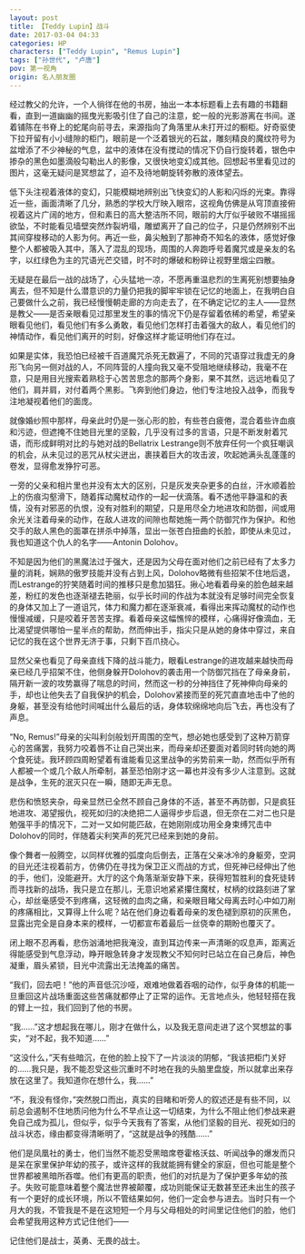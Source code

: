```yaml
---
layout: post
title: 【Teddy Lupin】战斗
date: 2017-03-04 04:33
categories: HP
characters: ["Teddy Lupin", "Remus Lupin"]
tags: ["孙世代", "卢唐"]
pov: 第一视角
origin: 名人朋友圈
---
```


经过教父的允许，一个人徜徉在他的书房，抽出一本本标题看上去有趣的书籍翻看，直到一道幽幽的摇曳光影吸引住了自己的注意，蛇一般的光影游离在书间。遂着铺陈在书脊上的蛇尾向前寻去，来源指向了角落里从未打开过的橱柜。好奇驱使下拉开留有小小缝隙的柜门，眼前是一个泛着银光的石盆，雕刻精良的魔纹符号为盆增添了不少神秘的气息，盆中的液体在没有搅动的情况下仍自行旋转着，银色中掺杂的黑色如墨滴般勾勒出人的影像，又很快地变幻成其他。回想起书里看见过的图片，这毫无疑问是冥想盆了，迫不及待地朝旋转弥散的液体望去。

低下头注视着液体的变幻，只能模糊地辨别出飞快变幻的人影和闪烁的光束。靠得近一些，画面清晰了几分，熟悉的学校大厅映入眼帘，这视角仿佛是从穹顶直接俯视着这片广阔的地方，但和素日的高大整洁所不同，眼前的大厅似乎破败不堪摇摇欲坠，不时能看见墙壁突然炸裂坍塌，雕塑离开了自己的位子，只是仍然辨别不出其间穿梭移动的人影为何。再近一些，鼻尖触到了那神奇不知名的液体，感觉好像整个人都被吸入其中，落入了混乱的现场，周围的人奔跑呼号着魔咒或是亲友的名字，以红绿色为主的咒语光芒交错，时不时的爆破和粉碎让视野里烟尘四散。

无疑是在最后一战的战场了，心头猛地一凉，不愿再重温悲烈的生离死别想要抽身离去，但不知是什么潜意识的力量仍把我的脚牢牢锁在记忆的地面上，在我明白自己要做什么之前，我已经慢慢朝走廊的方向走去了，在不确定记忆的主人——显然是教父——是否亲眼看见过那里发生的事的情况下仍是存留着依稀的希望，希望亲眼看见他们，看见他们有多么勇敢，看见他们怎样打击着强大的敌人，看见他们的神情动作，看见他们离开的时刻，好像这样才能证明他们存在过。

如果是实体，我恐怕已经被千百道魔咒杀死无数遍了，不同的咒语穿过我虚无的身形飞向另一侧对战的人，不同阵营的人撞向我又毫不受阻地继续移动，我毫不在意，只是用目光搜索着熟稔于心苦苦思念的那两个身影，果不其然，远远地看见了他们，肩并肩，对付着两个黑影。飞奔到他们身边，他们专注地投入战争，而我专注地凝视着他们的面庞。

就像婚纱照中那样，母亲此时仍是一张心形的脸，有些苍白疲倦，混合着些许血痕和污迹，但遮掩不住她目光里的坚毅，几乎没有过多的言语，只是不断发射着咒语，而形成鲜明对比的与她对战的Bellatrix Lestrange则不放弃任何一个疯狂嘲讽的机会，从未见过的恶咒从杖尖迸出，裹挟着巨大的攻击波，吹起她满头乱蓬蓬的卷发，显得愈发狰狞可恶。

一旁的父亲和相片里也并没有太大的区别，只是灰发夹杂更多的白丝，汗水顺着脸上的伤痕沟壑滑下，随着挥动魔杖动作的一起一伏滴落。看不透他平静温和的表情，没有对邪恶的仇恨，没有对胜利的期望，只是用尽全力地进攻和防御，间或用余光关注着母亲的动作，在敌人进攻的间隙也帮她施一两个防御咒作为保护。和他交手的敌人黑色的面罩在拼杀中掉落，显出一张苍白扭曲的长脸，即使从未见过，我也知道这个仇人的名字——Antonin Dolohov。

不知是因为他们的黑魔法过于强大，还是因为父母在面对他们之前已经有了太多力量的消耗，娴熟的傲罗技能并没有占到上风，Dolohov略微有些招架不住地后退，而Lestrange的狞笑随着时间的推移只是愈加猖狂。揪心地看着母亲的脸色越来越差，粉红的发色也逐渐褪去艳丽，似乎长时间的作战为本就没有足够时间完全恢复的身体又加上了一道诅咒，体力和魔力都在逐渐衰减，看得出来挥动魔杖的动作也慢慢减缓，只是咬着牙苦苦支撑。看着母亲这幅憔悴的模样，心痛得好像滴血，无比渴望提供哪怕一星半点的帮助，然而伸出手，指尖只是从她的身体中穿过，来自记忆的我在这个世界无济于事，只剩下百爪挠心。

显然父亲也看见了母亲直线下降的战斗能力，眼看Lestrange的进攻越来越快而母亲已经几乎招架不住，他侧身躲开Dolohov的袭击用一个防御咒挡在了母亲身前，隔开新一波的攻势赢得了喘息的时间，然而这一秒的分神挡住了死神伸向母亲的手，却也让他失去了自我保护的机会，Dolohov紧接而至的死咒直直地击中了他的身躯，甚至没有给他时间喊出什么最后的话，身体软绵绵地向后飞去，再也没有了声息。

“No, Remus!”母亲的尖叫利剑般划开周围的空气，想必她也感受到了这种万箭穿心的苦痛罢，我努力咬着唇不让自己哭出来，而母亲却还要面对着同时转向她的两个食死徒。我环顾四周盼望着有谁能看见这里战争的劣势前来一助，然而似乎所有人都被一个或几个敌人所牵制，甚至恐怕刚才这一幕也并没有多少人注意到。这就是战争，生死的泯灭只在一瞬，随即无声无息。

悲伤和愤怒夹杂，母亲显然已全然不顾自己身体的不适，甚至不再防御，只是疯狂地进攻、渴望报仇，视死如归的决绝把二人逼得步步后退，但无奈在二对二也只是勉强平手的情况下，二对一又如何能匹敌，在她刚刚成功用全身束缚咒击中Dolohov的同时，伴随着尖利笑声的死咒已经来到她的身前。

像个舞者一般腾空，以同样优雅的弧度向后倒去，正落在父亲冰冷的身躯旁，空洞的目光还注视着前方，仿佛仍在寻找为保卫正义而战的方式，但死神已经伸出了他的手，他们，没能避开。大厅的这个角落渐渐安静下来，获得短暂胜利的食死徒转而寻找新的战场，我只是立在那儿，无意识地紧紧攥住魔杖，杖柄的纹路刻进了掌心，却丝毫感受不到疼痛，这轻微的血肉之痛，和亲眼目睹父母离去时心中如刀剐的疼痛相比，又算得上什么呢？站在他们身边看着母亲的发色褪到原初的灰黑色，显露出完全是自身本来的模样，一切都宣布着最后一丝侥幸的期盼也覆灭了。

闭上眼不忍再看，悲伤汹涌地把我淹没，直到耳边传来一声清晰的叹息声，距离近得能感受到气息浮动，睁开眼急转身才发现教父不知何时已站立在自己身后，神色凝重，眉头紧锁，目光中流露出无法掩盖的痛苦。

“我们，回去吧！”他的声音低沉沙哑，艰难地做着吞咽的动作，似乎身体的机能一旦重回这片战场重面这些苦痛就都停止了正常的运作。无言地点头，他轻轻搭在我的臂上一拉，我们回到了他的书房。

“我……”这才想起我在哪儿，刚才在做什么，以及我无意间走进了这个冥想盆的事实，“对不起，我不知道……”

“这没什么，”天有些暗沉，在他的脸上投下了一片淡淡的阴郁，“我该把柜门关好的……我只是，我不能忍受这些沉重时不时地在我的头脑里盘旋，所以就拿出来存放在这里了。我知道你在想什么，我……”

“不，我没有怪你，”突然脱口而出，真实的目睹和听旁人的叙述还是有些不同，以前总会遏制不住地质问他为什么不早点让这一切结束，为什么不阻止他们参战来避免自己成为孤儿，但似乎，似乎今天我有了答案，从他们坚毅的目光、视死如归的战斗状态，缘由都变得清晰明了，“这就是战争的残酷……”

他们是凤凰社的勇士，他们当然不能忍受黑暗席卷霍格沃兹、听闻战争的爆发而只是呆在家里保护年幼的孩子，或许这样的我就能拥有健全的家庭，但也可能是整个世界都被黑暗所吞噬。他们有更高的职责，他们的对抗是为了保护更多年幼的孩子。失败可能意味着整个魔法世界被颠覆，成功则能保证无数甚至还未出生的孩子有一个更好的成长环境，所以不管结果如何，他们一定会参与进去。当时只有一个月大的我，不管我是不是在这短短一个月与父母相处的时间里记住他们的脸，他们会希望我用这种方式记住他们——

记住他们是战士，英勇、无畏的战士。
